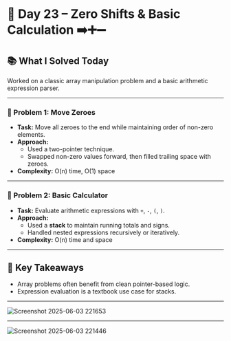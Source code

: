 # 🚀 Day 23 – Zero Shifts & Basic Calculation ➡️➕➖

## 📚 What I Solved Today

Worked on a classic array manipulation problem and a basic arithmetic expression parser.

---

### 🧠 Problem 1: Move Zeroes
- **Task:** Move all zeroes to the end while maintaining order of non-zero elements.
- **Approach:**  
  - Used a two-pointer technique.  
  - Swapped non-zero values forward, then filled trailing space with zeroes.
- **Complexity:** O(n) time, O(1) space

---

### 🧠 Problem 2: Basic Calculator
- **Task:** Evaluate arithmetic expressions with `+`, `-`, `(`, `)`.
- **Approach:**  
  - Used a **stack** to maintain running totals and signs.  
  - Handled nested expressions recursively or iteratively.
- **Complexity:** O(n) time and space

---

## 🧠 Key Takeaways

- Array problems often benefit from clean pointer-based logic.
- Expression evaluation is a textbook use case for stacks.

---

![Screenshot 2025-06-03 221653](https://github.com/user-attachments/assets/3a7e4335-e518-4d5e-8c8c-c678d5a3da7e)

---
![Screenshot 2025-06-03 221446](https://github.com/user-attachments/assets/53282ae9-ee96-450f-b9a6-403f47ca0b81)

